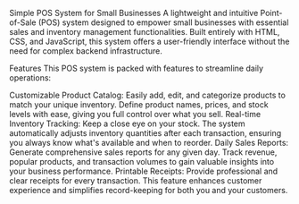 Simple POS System for Small Businesses
A lightweight and intuitive Point-of-Sale (POS) system designed to empower small businesses with essential sales and inventory management functionalities. Built entirely with HTML, CSS, and JavaScript, this system offers a user-friendly interface without the need for complex backend infrastructure.

Features
This POS system is packed with features to streamline daily operations:

Customizable Product Catalog: Easily add, edit, and categorize products to match your unique inventory. Define product names, prices, and stock levels with ease, giving you full control over what you sell.
Real-time Inventory Tracking: Keep a close eye on your stock. The system automatically adjusts inventory quantities after each transaction, ensuring you always know what's available and when to reorder.
Daily Sales Reports: Generate comprehensive sales reports for any given day. Track revenue, popular products, and transaction volumes to gain valuable insights into your business performance.
Printable Receipts: Provide professional and clear receipts for every transaction. This feature enhances customer experience and simplifies record-keeping for both you and your customers.
